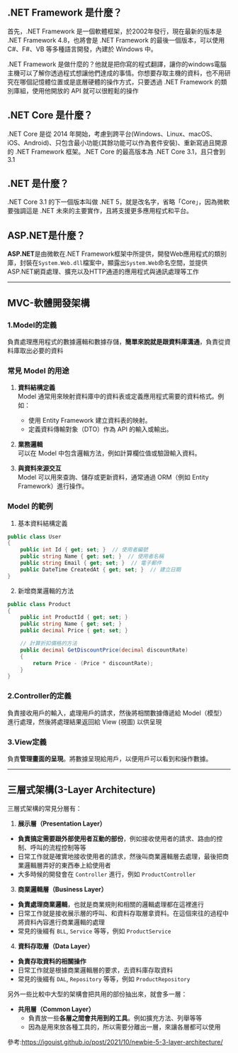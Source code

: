 
## .NET Framework 是什麼？
首先，.NET Framework 是一個軟體框架，於2002年發行，現在最新的版本是 .NET Framework 4.8，也將會是 .NET Framework 的最後一個版本，可以使用 C#、F#、VB 等多種語言開發，內建於 Windows 中。  
  
.NET Framework 是做什麼的？他就是把你寫的程式翻譯，讓你的windows電腦主機可以了解你透過程式想讓他們達成的事情。你想要存取主機的資料，也不用研究在哪個記憶體位置或是底層硬體的操作方式，只要透過 .NET Framework 的類別庫組，使用他開放的 API 就可以很輕鬆的操作

## .NET Core 是什麼？
.NET Core 是從 2014 年開始，考慮到跨平台(Windows、Linux、macOS、iOS、Android)、只包含最小功能(其餘功能可以作為套件安裝)、重新寫過且開源的 .NET Framework 框架。.NET Core 的最高版本為 .NET Core 3.1，且只會到 3.1

## .NET 是什麼？
.NET Core 3.1 的下一個版本叫做 .NET 5，就是改名字，省略「Core」，因為微軟要強調這是 .NET 未來的主要實作，且將支援更多應用程式和平台。

## ASP.NET是什麼？
**ASP.NET**是由微軟在.NET Framework框架中所提供，開發Web應用程式的類別庫，封裝在`System.Web.dll`檔案中，顯露出`System.Web`命名空間，並提供ASP.NET網頁處理、擴充以及HTTP通道的應用程式與通訊處理等工作

----
## MVC-軟體開發架構

### 1.Model的定義
負責處理應用程式的數據邏輯和數據存儲，**簡單來說就是跟資料庫溝通**，負責從資料庫取出必要的資料

### 常見 Model 的用途
1. **資料結構定義**  
    Model 通常用來映射資料庫中的資料表或定義應用程式需要的資料格式。例如：
    - 使用 Entity Framework 建立資料表的映射。
    - 定義資料傳輸對象（DTO）作為 API 的輸入或輸出。
    
2. **業務邏輯**  
    可以在 Model 中包含邏輯方法，例如計算欄位值或驗證輸入資料。
    
3. **與資料來源交互**  
    Model 可以用來查詢、儲存或更新資料，通常通過 ORM（例如 Entity Framework）進行操作。

### Model 的範例
1. 基本資料結構定義
```C#
public class User
{
    public int Id { get; set; }  // 使用者編號
    public string Name { get; set; }  // 使用者名稱
    public string Email { get; set; }  // 電子郵件
    public DateTime CreatedAt { get; set; }  // 建立日期
}
```

2. 新增商業邏輯的方法
```C#
public class Product
{
    public int ProductId { get; set; }
    public string Name { get; set; }
    public decimal Price { get; set; }

    // 計算折扣價格的方法
    public decimal GetDiscountPrice(decimal discountRate)
    {
        return Price - (Price * discountRate);
    }
}
```

### 2.Controller的定義
負責接收用戶的輸入，處理用戶的請求，然後將相關數據傳遞給 Model（模型）進行處理，然後將處理結果返回給 View (視圖) 以供呈現

### 3.View定義
負責**管理畫面的呈現**。將數據呈現給用戶，以便用戶可以看到和操作數據。

----
## 三層式架構(3-Layer Architecture)

三層式架構的常見分層有：
1. **展示層（Presentation Layer）**
- **負責搞定需要跟外部使用者互動的部份**，例如接收使用者的請求、路由的控制、呼叫的流程控制等等
- 日常工作就是確實地接收使用者的請求，然後叫商業邏輯層去處理，最後把商業邏輯層弄好的東西奉上給使用者
- 大多時候的開發會在 `Controller` 進行，例如 `ProductController`

3. **商業邏輯層（Business Layer）**
- **負責處理商業邏輯**，也就是商業規則和相關的邏輯處理都在這裡進行
- 日常工作就是接收展示層的呼叫、和資料存取層拿資料。在這個來往的過程中將資料內容進行商業邏輯的處理
- 常見的後綴有 `BLL`, `Service` 等等，例如 `ProductService`

4. **資料存取層（Data Layer）**
- **負責存取資料的相關操作**
- 日常工作就是根據商業邏輯層的要求，去資料庫存取資料
- 常見的後綴有 `DAL`, `Repository` 等等，例如 `ProductRepository`

另外一些比較中大型的架構會把共用的部份抽出來，就會多一層：
- **共用層（Common Layer）**
    - 負責放一些**各層之間會共用到的工具**。例如擴充方法、列舉等等
    - 因為是用來放各種工具的，所以需要分離出一層，來讓各層都可以使用

參考:https://igouist.github.io/post/2021/10/newbie-5-3-layer-architecture/